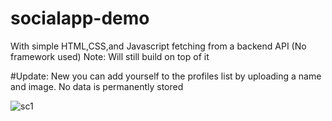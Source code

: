 # socialapp-demo
 With simple HTML,CSS,and Javascript fetching from a backend API
 (No framework used) Note: Will still build on top of it

 #Update: New you can add yourself to the profiles list by uploading a name and image. No data is permanently stored

 ![sc1](https://user-images.githubusercontent.com/80950420/197959063-d3da4673-bcd8-402c-8545-baf62f690696.png)

